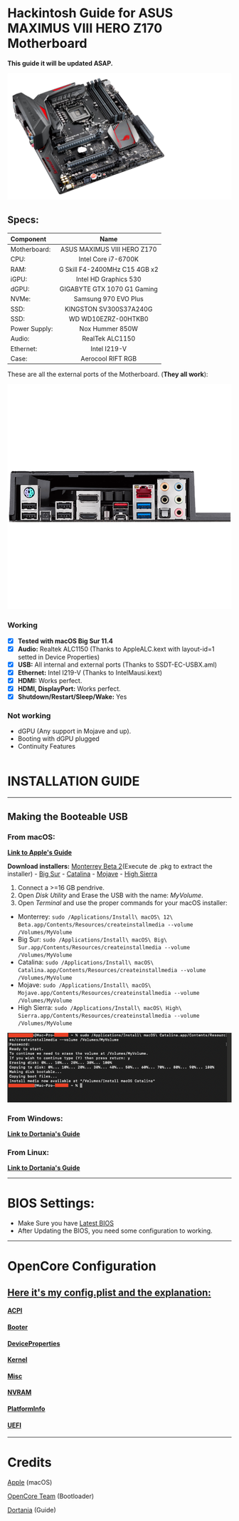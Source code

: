 # Hackintosh Guide for **ASUS MAXIMUS VIII HERO Z170 Motherboard**

**This guide it will be updated ASAP.**

![ASUS MAXIMUS VIII HERO Z170](Docs/Images/Guide/PC.png)

## Specs:
| Component | Name |
|:--- |:---:|
| Motherboard:  | ASUS MAXIMUS VIII HERO Z170 |
| CPU: | Intel Core i7-6700K |
| RAM: | G Skill F4-2400MHz C15 4GB x2 |
| iGPU: | Intel HD Graphics 530 |
| dGPU: | GIGABYTE GTX 1070 G1 Gaming |
| NVMe: | Samsung 970 EVO Plus |
| SSD: | KINGSTON SV300S37A240G |
| SSD: | WD WD10EZRZ-00HTKB0 |
| Power Supply: | Nox Hummer 850W |
| Audio: | RealTek ALC1150 |
| Ethernet: | Intel I219-V |
| Case: | Aerocool RIFT RGB |

These are all the external ports of the Motherboard. (**They all work**):

![ASUS MAXIMUS VIII HERO Z170 Layout](/Docs/Images/Guide/IO_layout.png)

### Working
- [x] **Tested with macOS Big Sur 11.4**
- [x] **Audio:** Realtek ALC1150 (Thanks to AppleALC.kext with layout-id=1 setted in Device Properties)
- [x] **USB:** All internal and external ports (Thanks to SSDT-EC-USBX.aml)
- [x] **Ethernet:** Intel I219-V (Thanks to IntelMausi.kext)
- [x] **HDMI:** Works perfect. 
- [x] **HDMI, DisplayPort:** Works perfect. 
- [x] **Shutdown/Restart/Sleep/Wake:** Yes

### Not working
- dGPU (Any support in Mojave and up).
- Booting with dGPU plugged
- Continuity Features


```bash
```

# INSTALLATION GUIDE

---

## Making the Booteable USB

### From macOS:
[**Link to Apple's Guide**](https://support.apple.com/en-us/HT201372)

**Download installers:** [Monterrey Beta 2](http://swcdn.apple.com/content/downloads/54/23/071-59953-A_U9D4NB05NR/nqzt71pnylsuux326a4vqexb33oz0auhas/InstallAssistant.pkg)(Execute de .pkg to extract the installer) - [Big Sur](https://itunes.apple.com/us/app/macos-big-sur/id1526878132) - [Catalina](https://itunes.apple.com/us/app/macos-catalina/id1466841314) - [Mojave](https://itunes.apple.com/us/app/macos-mojave/id1398502828) - [High Sierra](https://itunes.apple.com/us/app/macos-high-sierra/id1246284741)

1. Connect a >=16 GB pendrive.
2. Open *Disk Utility* and Erase the USB with the name: *MyVolume*.
3. Open *Terminal* and use the proper commands for your macOS installer:
- Monterrey: `sudo /Applications/Install\ macOS\ 12\ Beta.app/Contents/Resources/createinstallmedia --volume /Volumes/MyVolume`
- Big Sur: `sudo /Applications/Install\ macOS\ Big\ Sur.app/Contents/Resources/createinstallmedia --volume /Volumes/MyVolume`
- Catalina: `sudo /Applications/Install\ macOS\ Catalina.app/Contents/Resources/createinstallmedia --volume /Volumes/MyVolume`
- Mojave: `sudo /Applications/Install\ macOS\ Mojave.app/Contents/Resources/createinstallmedia --volume /Volumes/MyVolume`
- High Sierra: `sudo /Applications/Install\ macOS\ High\ Sierra.app/Contents/Resources/createinstallmedia --volume /Volumes/MyVolume`

![Terminal](/Docs/Images/Guide/BootableUSB.png)

### From Windows:

[**Link to Dortania's Guide**](https://dortania.github.io/OpenCore-Install-Guide/installer-guide/winblows-install.html)

### From Linux:

[**Link to Dortania's Guide**](https://dortania.github.io/OpenCore-Install-Guide/installer-guide/linux-install.html)


---

# BIOS Settings:
- Make Sure you have [Latest BIOS](https://www.asus.com/us/Motherboards-Components/Motherboards/All-series/MAXIMUS-VIII-HERO/HelpDesk_BIOS/)
- After Updating the BIOS, you need some configuration to working.

---

# OpenCore Configuration

## [Here it's my config.plist and the explanation:](Docs/config.plist.md)
#### [ACPI](Docs/config.plist.md#acpi)
#### [Booter](Docs/config.plist.md#booter)
#### [DeviceProperties](Docs/config.plist.md#deviceproperties)
#### [Kernel](Docs/config.plist.md#kernel)
#### [Misc](Docs/config.plist.md#misc)
#### [NVRAM](Docs/config.plist.md#nvram)
#### [PlatformInfo](Docs/config.plist.md#platforminfo)
#### [UEFI](Docs/config.plist.md#uefi)

---

# Credits

[Apple](https://apple.com) (macOS)

[OpenCore Team](https://github.com/acidanthera/OpenCorePkg) (Bootloader)

[Dortania](https://dortania.github.io/OpenCore-Install-Guide/config-laptop.plist/amd.html#starting-point) (Guide)
